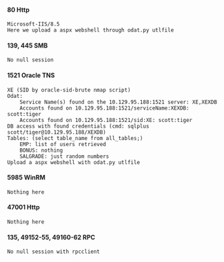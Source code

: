 #### 80 Http
	Microsoft-IIS/8.5
	Here we upload a aspx webshell through odat.py utlfile 

#### 139, 445 SMB
	No null session

#### 1521 Oracle TNS
	XE (SID by oracle-sid-brute nmap script)
	Odat:
		Service Name(s) found on the 10.129.95.188:1521 server: XE,XEXDB
		Accounts found on 10.129.95.188:1521/serviceName:XEXDB: scott:tiger
		Accounts found on 10.129.95.188:1521/sid:XE: scott:tiger
	DB access with found credentials (cmd: sqlplus scott/tiger@10.129.95.188/XEXDB)
	Tables: (select table_name from all_tables;)
		EMP: list of users retrieved
		BONUS: nothing
		SALGRADE: just random numbers
	Upload a aspx webshell with odat.py utlfile
#### 5985 WinRM
	Nothing here

#### 47001 Http
	Nothing here

#### 135, 49152-55, 49160-62 RPC
	No null session with rpcclient
